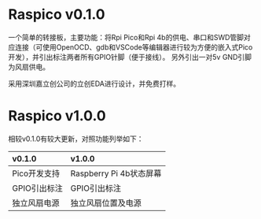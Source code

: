 # Raspico v0.1.0

一个简单的转接板，主要功能：将Rpi Pico和Rpi 4b的供电、串口和SWD管脚对应连接（可使用OpenOCD、gdb和VSCode等编辑器进行较为方便的嵌入式Pico开发），并引出标注两者所有GPIO针脚（便于接线）。
另外引出一对5v GND引脚为风扇供电。

采用深圳嘉立创公司的立创EDA进行设计，并免费打样。

# Raspico v1.0.0

相较v0.1.0有较大更新，对照功能列举如下：

| **v0.1.0** | **v1.0.0**          |
|:---------- |:------------------- |
| Pico开发支持   | Raspberry Pi 4b状态屏幕 |
| GPIO引出标注   | GPIO引出标注            |
| 独立风扇电源     | 独立风扇位置及电源           |

